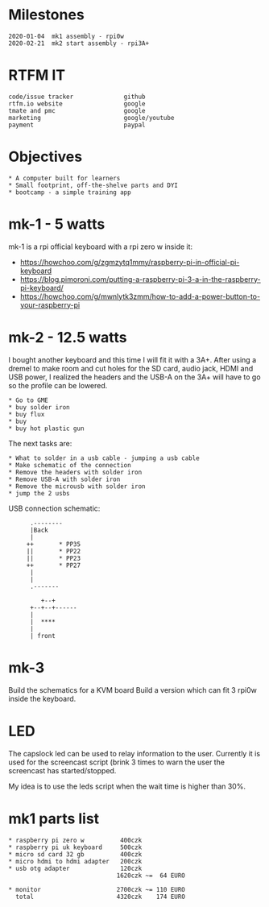 # Milestones

    2020-01-04  mk1 assembly - rpi0w
    2020-02-21  mk2 start assembly - rpi3A+

# RTFM IT

    code/issue tracker              github
    rtfm.io website                 google
    tmate and pmc                   google
    marketing                       google/youtube
    payment                         paypal

# Objectives

    * A computer built for learners
    * Small footprint, off-the-shelve parts and DYI
    * bootcamp - a simple training app

# mk-1 - 5 watts

mk-1 is a rpi official keyboard with a rpi zero w inside it:

  * https://howchoo.com/g/zgmzytq1mmy/raspberry-pi-in-official-pi-keyboard
  * https://blog.pimoroni.com/putting-a-raspberry-pi-3-a-in-the-raspberry-pi-keyboard/
  * https://howchoo.com/g/mwnlytk3zmm/how-to-add-a-power-button-to-your-raspberry-pi

# mk-2 - 12.5 watts

I bought another keyboard and this time I will fit it with a 3A+. After using a
dremel to make room and cut holes for the SD card, audio jack, HDMI and USB
power, I realized the headers and the USB-A on the 3A+ will have to go so the
profile can be lowered.

    * Go to GME
    * buy solder iron
    * buy flux
    * buy 
    * buy hot plastic gun

The next tasks are:

    * What to solder in a usb cable - jumping a usb cable
    * Make schematic of the connection
    * Remove the headers with solder iron
    * Remove USB-A with solder iron
    * Remove the microusb with solder iron
    * jump the 2 usbs

USB connection schematic:


          .--------
          |Back
          |
         ++       * PP35
         ||       * PP22
         ||       * PP23
         ++       * PP27
          |
          |
          .-------

             +--+
          +--+--+------
          |
          |  ****
          |
          | front

# mk-3

Build the schematics for a KVM board
Build a version which can fit 3 rpi0w inside the keyboard.

# LED

The capslock led can be used to relay information to the user. Currently
it is used for the screencast script (brink 3 times to warn the user the
screencast has started/stopped.

My idea is to use the leds script when the wait time is higher than 30%.

# mk1 parts list

    * raspberry pi zero w          400czk
    * raspberry pi uk keyboard     500czk
    * micro sd card 32 gb          400czk
    * micro hdmi to hdmi adapter   200czk
    * usb otg adapter              120czk
                                  1620czk ~=  64 EURO

    * monitor                     2700czk ~= 110 EURO
      total                       4320czk    174 EURO
